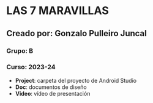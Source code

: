 # LAS 7 MARAVILLAS

## Creado por:  Gonzalo Pulleiro Juncal 

### Grupo:  B
### Curso: 2023-24

- **Project**: carpeta del proyecto de Android Studio
- **Doc**: documentos de diseño 
- **Video**: vídeo de presentación
